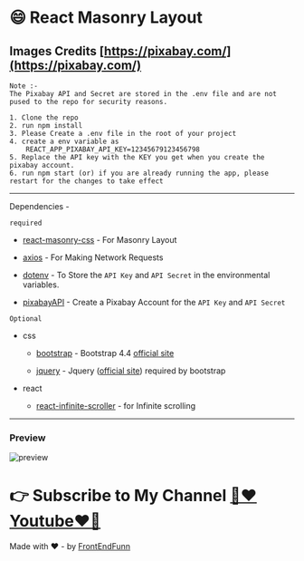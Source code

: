 # 😄 React Masonry Layout

## Images Credits [https://pixabay.com/](https://pixabay.com/)

```
Note :-
The Pixabay API and Secret are stored in the .env file and are not pused to the repo for security reasons.

1. Clone the repo
2. run npm install
3. Please Create a .env file in the root of your project
4. create a env variable as
    REACT_APP_PIXABAY_API_KEY=12345679123456798
5. Replace the API key with the KEY you get when you create the pixabay account.
6. run npm start (or) if you are already running the app, please restart for the changes to take effect
```

---

Dependencies -

`required`

- [react-masonry-css](https://www.npmjs.com/package/react-masonry-css) - For Masonry Layout

- [axios](https://www.npmjs.com/package/axios) - For Making Network Requests

- [dotenv](https://www.npmjs.com/package/dotenv) - To Store the `API Key` and `API Secret` in the environmental variables.

- [pixabayAPI](https://pixabay.com/service/about/api/) - Create a Pixabay Account for the `API Key` and `API Secret`

`Optional`

- css

  - [bootstrap](https://www.npmjs.com/package/bootstrap) - Bootstrap 4.4 [official site](https://getbootstrap.com/)

  - [jquery](https://www.npmjs.com/package/jquery) - Jquery ([official site](https://jquery.com/)) required by bootstrap

- react

  - [react-infinite-scroller](https://www.npmjs.com/package/react-infinite-scroller) - for Infinite scrolling

---

### Preview

![preview](./preview.gif)

# 👉 Subscribe to My Channel [💙❤️Youtube❤️💙](https://www.youtube.com/channel/UCpOHt5d6GG-mvo-_pU06rhQ?sub_confirmation=1)

Made with ❤️ - by [FrontEndFunn](https://www.youtube.com/channel/UCpOHt5d6GG-mvo-_pU06rhQ?sub_confirmation=1)

